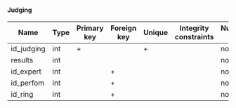 #### Judging

| Name       | Type | Primary key | Foreign key | Unique | Integrity constraints | Null/not null |
| ---------- | ---- | ----------- | ----------- | ------ | --------------------- | ------------- |
| id_judging | int  | +           |             | +      |                       | not null      |
| results    | int  |             |             |        |                       | not null      |
| id_expert  | int  |             | +           |        |                       | not null      |
| id_perfom  | int  |             | +           |        |                       | not null      |
| id_ring    | int  |             | +           |        |                       | not null      |